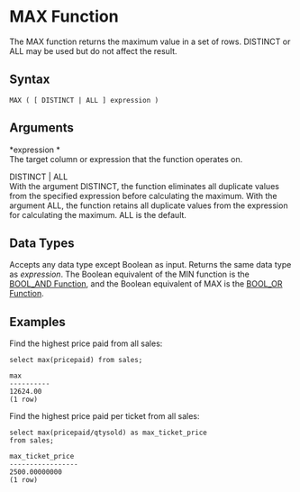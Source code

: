 # MAX Function<a name="r_MAX"></a>

 The MAX function returns the maximum value in a set of rows\. DISTINCT or ALL may be used but do not affect the result\. 

## Syntax<a name="r_MAX-synopsis"></a>

```
MAX ( [ DISTINCT | ALL ] expression )
```

## Arguments<a name="r_MAX-arguments"></a>

 *expression *   
The target column or expression that the function operates on\. 

DISTINCT | ALL   
With the argument DISTINCT, the function eliminates all duplicate values from the specified expression before calculating the maximum\. With the argument ALL, the function retains all duplicate values from the expression for calculating the maximum\. ALL is the default\. 

## Data Types<a name="c_Supported_data_types_max"></a>

Accepts any data type except Boolean as input\. Returns the same data type as *expression*\. The Boolean equivalent of the MIN function is the [BOOL\_AND Function](r_BOOL_AND.md), and the Boolean equivalent of MAX is the [BOOL\_OR Function](r_BOOL_OR.md)\. 

## Examples<a name="r_MAX-examples"></a>

Find the highest price paid from all sales: 

```
select max(pricepaid) from sales;

max
----------
12624.00
(1 row)
```

Find the highest price paid per ticket from all sales: 

```
select max(pricepaid/qtysold) as max_ticket_price
from sales;

max_ticket_price
-----------------
2500.00000000
(1 row)
```